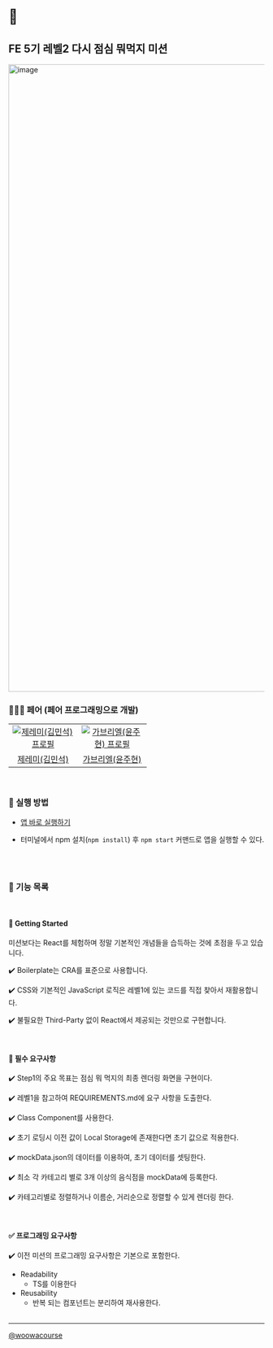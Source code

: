 # 🥘

## FE 5기 레벨2 다시 점심 뭐먹지 미션

<img width="1234" alt="image" src="https://user-images.githubusercontent.com/69189073/231656626-7aa8f0ad-c3d8-470e-9556-472be82ad34d.png">

<br>

### 🧑‍🤝‍🧑 페어 (페어 프로그래밍으로 개발)

<table>
  <tr>
    <td align="center" width="120px">
      <a href="https://github.com/shackstack" target="_blank">
        <img src="https://avatars.githubusercontent.com/u/102432453?v=4" alt="제레미(김민석) 프로필" />
      </a>
    </td>
    <td align="center" width="120px">
      <a href="https://github.com/gabrielyoon7" target="_blank">
        <img src="https://avatars.githubusercontent.com/u/69189073?v=4" alt="가브리엘(윤주현) 프로필" />
      </a>
    </td>
  </tr>
  <tr>
    <td align="center">
      <a href="https://github.com/shackstack" target="_blank">
        제레미(김민석)
      </a>
    </td>
    <td align="center">
      <a href="https://github.com/gabrielyoon7" target="_blank">
        가브리엘(윤주현) 
      </a>
    </td>
  </tr>
</table>

<br>

### 📝 실행 방법

- <a href="https://gabrielyoon7.github.io/react-lunch/">앱 바로 실행하기</a>

- 터미널에서 npm 설치(`npm install`) 후 `npm start` 커맨드로 앱을 실행할 수 있다.

<br>
<br>

### 🎯 기능 목록

<br>

#### 🚀 Getting Started

미션보다는 React를 체험하며 정말 기본적인 개념들을 습득하는 것에 초점을 두고 있습니다.

✔️ Boilerplate는 CRA를 표준으로 사용합니다.

✔️ CSS와 기본적인 JavaScript 로직은 레벨1에 있는 코드를 직접 찾아서 재활용합니다.

✔️ 불필요한 Third-Party 없이 React에서 제공되는 것만으로 구현합니다.

<br>

#### 📝 필수 요구사항

✔️ Step1의 주요 목표는 점심 뭐 먹지의 최종 렌더링 화면을 구현이다.

✔️ 레벨1을 참고하여 REQUIREMENTS.md에 요구 사항을 도출한다.

✔️ Class Component를 사용한다.

✔️ 초기 로딩시 이전 값이 Local Storage에 존재한다면 초기 값으로 적용한다.

✔️ mockData.json의 데이터를 이용하여, 초기 데이터를 셋팅한다.

✔️ 최소 각 카테고리 별로 3개 이상의 음식점을 mockData에 등록한다.

✔️ 카테고리별로 정렬하거나 이름순, 거리순으로 정렬할 수 있게 렌더링 한다.

<br>

#### ✅ 프로그래밍 요구사항

✔️ 이전 미션의 프로그래밍 요구사항은 기본으로 포함한다.

- Readability
  - TS를 이용한다
- Reusability
  - 반복 되는 컴포넌트는 분리하여 재사용한다.
    <br>
    <br>

---

<a href="https://github.com/woowacourse">@woowacourse</a>
